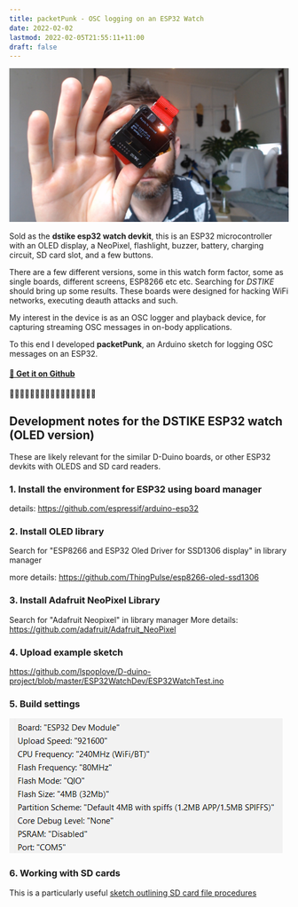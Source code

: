 ```yaml
---
title: packetPunk - OSC logging on an ESP32 Watch
date: 2022-02-02
lastmod: 2022-02-05T21:55:11+11:00
draft: false
---
```


![](assets/Pasted%20image%2020220202163610.png)

Sold as the **dstike esp32 watch devkit**, this is an ESP32 microcontroller with an OLED display, a NeoPixel, flashlight, buzzer, battery, charging circuit, SD card slot, and a few buttons.

There are a few different versions, some in this watch form factor, some as single boards, different screens, ESP8266 etc etc.   Searching for *DSTIKE* should bring up some results.  These boards were designed for hacking WiFi networks, executing deauth attacks and such.

My interest in the device is  as an OSC logger and playback device, for capturing streaming OSC messages in on-body applications.

To this end I developed **packetPunk**, an Arduino sketch for logging OSC messages on an ESP32.  
#### **[💾 Get it on Github](https://github.com/zealtv/packetPunk)**



🔺🔷🔻🔷🔺🔷🔻🔷🔺🔷🔻🔷🔺🔷🔻🔷🔺

## Development notes for the DSTIKE ESP32  watch (OLED version)

These are likely relevant for the similar D-Duino boards, or other ESP32 devkits with OLEDS and SD card readers.


### 1. Install the environment for ESP32 using board manager
details: https://github.com/espressif/arduino-esp32
 

### 2. Install OLED library
Search for "ESP8266 and ESP32 Oled Driver for SSD1306 display" in library manager

more details: https://github.com/ThingPulse/esp8266-oled-ssd1306

### 3. Install Adafruit NeoPixel Library
Search for "Adafruit Neopixel" in library manager
More details: https://github.com/adafruit/Adafruit_NeoPixel
 
### 4. Upload example sketch 

https://github.com/lspoplove/D-duino-project/blob/master/ESP32WatchDev/ESP32WatchTest.ino

### 5. Build settings
![](assets/Pasted%20image%2020220202173518.png)

### 6. Working with SD cards
This is a particularly useful [sketch outlining SD card file procedures](https://github.com/espressif/arduino-esp32/blob/master/libraries/SD_MMC/examples/SDMMC_Test/SDMMC_Test.ino) 